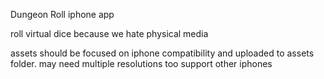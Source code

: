 Dungeon Roll iphone app

roll virtual dice because we hate physical media

assets should be focused on iphone compatibility and uploaded to assets folder. 
may need multiple resolutions too support other iphones
